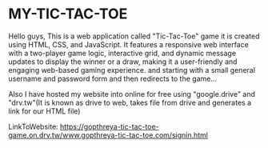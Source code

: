 # MY-TIC-TAC-TOE

Hello guys, This is a web application called "Tic-Tac-Toe" game it is created using HTML, CSS, and JavaScript. It features a responsive web interface with a two-player game logic, interactive grid, and dynamic message updates to display the winner or a draw, making it a user-friendly and engaging web-based gaming experience. and starting with a small general username and password form and then redirects to the game...

Also I have hosted my website into online for free using "google.drive" and "drv.tw"(It is known as drive to web, takes file from drive and generates a link for our HTML file)

LinkToWebsite: https://gopthreya-tic-tac-toe-game.on.drv.tw/www.gopthreya-tic-tac-toe.com/signin.html
